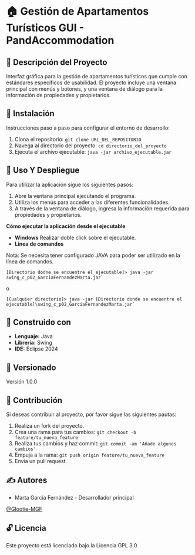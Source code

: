 # 🏠 Gestión de Apartamentos Turísticos GUI - PandAccommodation

## 📖 Descripción del Proyecto
Interfaz gráfica para la gestión de apartamentos turísticos que cumple con estándares específicos de usabilidad. El proyecto incluye una ventana principal con menús y botones, y una ventana de diálogo para la información de propiedades y propietarios.

## 💾 Instalación
Instrucciones paso a paso para configurar el entorno de desarrollo:
1. Clona el repositorio: `git clone URL_DEL_REPOSITORIO`
2. Navega al directorio del proyecto: `cd directorio_del_proyecto`
3. Ejecuta el archivo ejecutable: `java -jar archivo_ejecutable.jar`

## 🚀 Uso Y Despliegue
Para utilizar la aplicación sigue los siguientes pasos:
1. Abre la ventana principal ejecutando el programa.
2. Utiliza los menús para acceder a las diferentes funcionalidades.
3. A través de la ventana de diálogo, ingresa la información requerida para propiedades y propietarios.

**Cómo ejecutar la aplicación desde el ejecutable**

- **Windows** Realizar doble click sobre el ejecutable.
- **Linea de comandos**
  
Nota: Se necesita tener configurado JAVA para poder ser utilizado en la línea de comandos.
```
[Directorio dodne se encuentre el ejecutable]> java -jar swing_c_p02_GarciaFernandezMarta.jar`
```
o
```
[Cualquier directorio]> java -jar [Directorio donde se encuentre el ejecutable]\swing_c_p02_GarciaFernandezMarta.jar`
```

## 🔧 Construido con
- **Lenguaje:** Java
- **Librería:** Swing
- **IDE:** Eclipse 2024

## 📌 Versionado
Versión 1.0.0

## 🤝 Contribución
Si deseas contribuir al proyecto, por favor sigue las siguientes pautas:
1. Realiza un fork del proyecto.
2. Crea una rama para tus cambios: `git checkout -b feature/tu_nueva_feature`
3. Realiza tus cambios y haz commit: `git commit -am 'Añade algunos cambios'`
4. Empuja a la rama: `git push origin feature/tu_nueva_feature`
5. Envía un pull request.

## ✍ Autores
- Marta García Fernández - Desarrollador principal
  
[@Glootie-MGF](https://github.com/Glootie-MGF)

## 🔓 Licencia
Este proyecto está licenciado bajo la Licencia GPL 3.0
